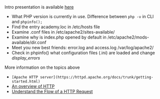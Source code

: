 Intro presentation is available [here](http://bit.ly/php-academy-presentation)

* What PHP version is currently in use. Difference between `php -v` in CLI and `phpinfo();`
* Find the entry academy.loc in /etc/hosts file
* Examine .conf files in /etc/apache2/sites-available/
* Examine why is index.php opened by default in /etc/apache2/mods-available/dir.conf
* Meet you new best friends: error.log and access.log /var/log/apache2/
* Check in phpinfo() what configuration files (.ini) are loaded and change _display_errors_

More information on the topics above 
* `[Apache HTTP server](https://httpd.apache.org/docs/trunk/getting-started.html)`
* [An overview of HTTP](https://developer.mozilla.org/en-US/docs/Web/HTTP/Overview)
* [Understand the Flow of a HTTP Request](https://medium.com/better-programming/understand-the-flow-of-a-http-request-1a268ec193f0)